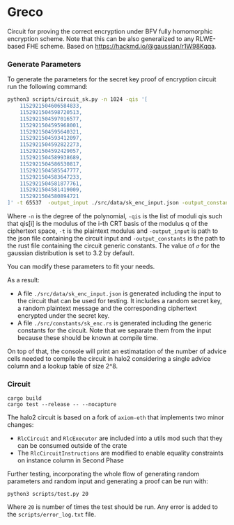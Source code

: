 # Greco

Circuit for proving the correct encryption under BFV fully homomorphic encryption scheme. Note that this can be also generalized to any RLWE-based FHE scheme. Based on https://hackmd.io/@gaussian/r1W98Kqqa.

### Generate Parameters

To generate the parameters for the secret key proof of encryption circuit run the following command:

```bash
python3 scripts/circuit_sk.py -n 1024 -qis '[                                      
    1152921504606584833,
    1152921504598720513,
    1152921504597016577,
    1152921504595968001,
    1152921504595640321,
    1152921504593412097,
    1152921504592822273,
    1152921504592429057,
    1152921504589938689,
    1152921504586530817,
    1152921504585547777,
    1152921504583647233,
    1152921504581877761,
    1152921504581419009,
    1152921504580894721
]' -t 65537  -output_input ./src/data/sk_enc_input.json -output_constants ./src/constants/sk_enc.rs
```

Where `-n` is the degree of the polynomial, `-qis` is the list of moduli qis such that qis[i] is the modulus of the i-th CRT basis of the modulus q of the ciphertext space, `-t` is the plaintext modulus and `-output_input` is path to the json file containing the circuit input and `-output_constants` is the path to the rust file containing the circuit generic constants. The value of `𝜎` for the gaussian distribution is set to 3.2 by default.

You can modify these parameters to fit your needs.

As a result:
- A file `./src/data/sk_enc_input.json` is generated including the input to the circuit that can be used for testing. It includes a random secret key, a random plaintext message and the corresponding ciphertext encrypted under the secret key.
- A file `./src/constants/sk_enc.rs` is generated including the generic constants for the circuit. Note that we separate them from the input because these should be known at compile time.

On top of that, the console will print an estimatation of the number of advice cells needed to compile the circuit in halo2 considering a single advice column and a lookup table of size 2^8.

### Circuit

```
cargo build
cargo test --release -- --nocapture
```

The halo2 circuit is based on a fork of `axiom-eth` that implements two minor changes:

- `RlcCircuit` and `RlcExecutor` are included into a utils mod such that they can be consumed outside of the crate 
- The `RlcCircuitInstructions` are modified to enable equality constraints on instance column in Second Phase

Further testing, incorporating the whole flow of generating random parameters and random input and generating a proof can be run with:

```
python3 scripts/test.py 20
```

Where `20` is number of times the test should be run. Any error is added to the `scripts/error_log.txt` file.